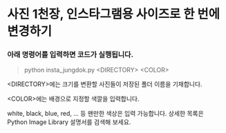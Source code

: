 # 사진 1천장, 인스타그램용 사이즈로 한 번에 변경하기

### 아래 명령어를 입력하면 코드가 실행됩니다.

>python insta_jungdok.py <DIRECTORY\> <COLOR\>

<DIRECTORY\>에는 크기를 변환할 사진들이 저장된 폴더 이름을 기재합니다.

<COLOR\>에는 배경으로 지정할 색깔을 입력합니다.

white, black, blue, red, ... 등 왠만한 색상은 입력 가능합니다.
상세한 목록은 Python Image Library 설명서를 검색해 보세요.
